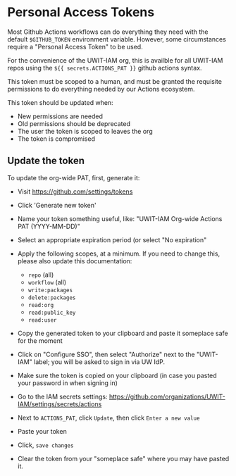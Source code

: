 # Personal Access Tokens

Most Github Actions workflows can do everything they need with the default `$GITHUB_TOKEN` environment variable. 
However, some circumstances require a "Personal Access Token" to be used.

For the convenience of the UWIT-IAM org, this is availble for all UWIT-IAM repos using the `${{ secrets.ACTIONS_PAT }}` 
github actions syntax.

This token must be scoped to a human, and must be granted the requisite permissions to do everything
needed by our Actions ecosystem.

This token should be updated when:

- New permissions are needed
- Old permissions should be deprecated
- The user the token is scoped to leaves the org
- The token is compromised

## Update the token

To update the org-wide PAT, first, generate it:

- Visit https://github.com/settings/tokens
- Click 'Generate new token'
- Name your token something useful, like: "UWIT-IAM Org-wide Actions PAT (YYYY-MM-DD)"
- Select an appropriate expiration period (or select "No expiration"
- Apply the following scopes, at a minimum. If you need to change this, please also update this documentation:

  - `repo` (all)
  - `workflow` (all)
  - `write:packages`
  - `delete:packages`
  - `read:org`
  - `read:public_key`
  - `read:user`

- Copy the generated token to your clipboard and paste it someplace safe for the moment
- Click on "Configure SSO", then select "Authorize" next to the "UWIT-IAM" label; you will be asked to sign in via UW IdP.
- Make sure the token is copied on your clipboard (in case you pasted your password in when signing in)
- Go to the IAM secrets settings: https://github.com/organizations/UWIT-IAM/settings/secrets/actions
- Next to `ACTIONS_PAT`, click `Update`, then click `Enter a new value`
- Paste your token
- Click, `save changes`
- Clear the token from your "someplace safe" where you may have pasted it.


